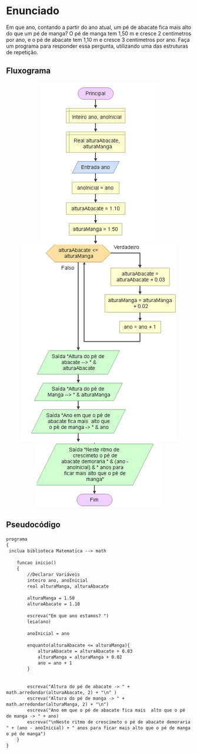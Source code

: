 # Enunciado
Em que ano, contando a partir do ano atual, um pé de abacate fica mais alto do que um pé de manga? O pé de manga tem 1,50 m e cresce 2 centímetros por ano, 
e o pé de abacate tem 1,10 m e cresce 3 centímetros por ano. Faça um programa para responder essa pergunta, utilizando uma das estruturas de repetição.

## Fluxograma 
<div align="center"><img src="./capture1.png"></div>
<div align="center"><img src="./capture2.png"></div>
<div align="center"><img src="./3.png"></div>

## Pseudocódigo
```
programa
{
 inclua biblioteca Matematica --> math
	
	funcao inicio()
	{
		//Declarar Variáveis
		inteiro ano, anoInicial
		real alturaManga, alturaAbacate
		
		alturaManga = 1.50
		alturaAbacate = 1.10

		escreva("Em que ano estamos? ")
		leia(ano)

		anoInicial = ano
		
		enquanto(alturaAbacate <= alturaManga){
			alturaAbacate = alturaAbacate + 0.03
			alturaManga = alturaManga + 0.02
			ano = ano + 1
		}

		
		escreva("Altura do pé de abacate -> " + math.arredondar(alturaAbacate, 2) + "\n" )
		escreva("Altura do pé de manga -> " + math.arredondar(alturaManga, 2) + "\n")
		escreva("Ano em que o pé de abacate fica mais  alto que o pé de manga -> " + ano)
		escreva("\nNeste ritmo de crescimeto o pé de abacate demoraria " + (ano - anoInicial) + " anos para ficar mais alto que o pé de manga o pé de manga")
	}
}
```
